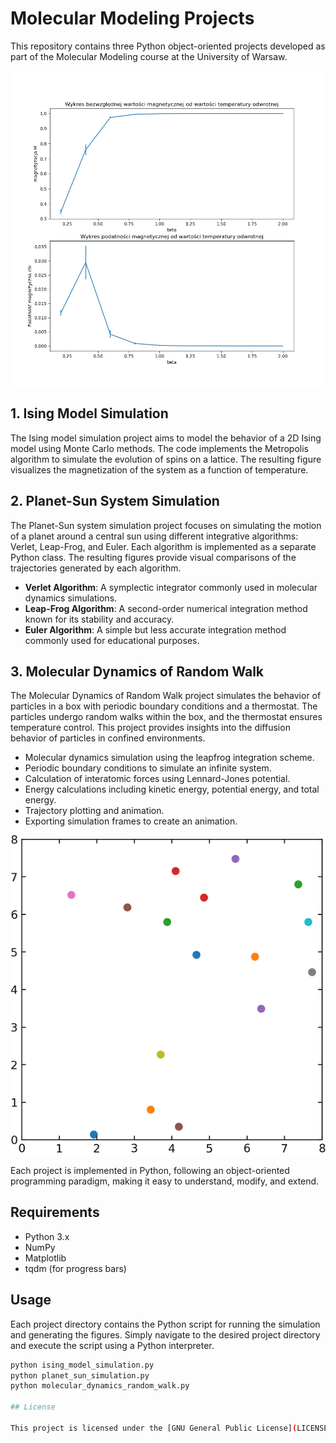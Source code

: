 # Molecular Modeling Projects

This repository contains three Python object-oriented projects developed as part of the Molecular Modeling course at the University of Warsaw.

![ising](ising_model/results_plots.png)
## 1. Ising Model Simulation

The Ising model simulation project aims to model the behavior of a 2D Ising model using Monte Carlo methods. The code implements the Metropolis algorithm to simulate the evolution of spins on a lattice. The resulting figure visualizes the magnetization of the system as a function of temperature.

## 2. Planet-Sun System Simulation

The Planet-Sun system simulation project focuses on simulating the motion of a planet around a central sun using different integrative algorithms: Verlet, Leap-Frog, and Euler. Each algorithm is implemented as a separate Python class. The resulting figures provide visual comparisons of the trajectories generated by each algorithm.

- **Verlet Algorithm**: A symplectic integrator commonly used in molecular dynamics simulations.
- **Leap-Frog Algorithm**: A second-order numerical integration method known for its stability and accuracy.
- **Euler Algorithm**: A simple but less accurate integration method commonly used for educational purposes.

## 3. Molecular Dynamics of Random Walk

The Molecular Dynamics of Random Walk project simulates the behavior of particles in a box with periodic boundary conditions and a thermostat. The particles undergo random walks within the box, and the thermostat ensures temperature control. This project provides insights into the diffusion behavior of particles in confined environments.

- Molecular dynamics simulation using the leapfrog integration scheme.
- Periodic boundary conditions to simulate an infinite system.
- Calculation of interatomic forces using Lennard-Jones potential.
- Energy calculations including kinetic energy, potential energy, and total energy.
- Trajectory plotting and animation.
- Exporting simulation frames to create an animation.

![anim](https://github.com/lukaszmilewski/MMOBS2/blob/main/random_walk/animacja.gif)



Each project is implemented in Python, following an object-oriented programming paradigm, making it easy to understand, modify, and extend.

## Requirements

- Python 3.x
- NumPy
- Matplotlib
- tqdm (for progress bars)

## Usage

Each project directory contains the Python script for running the simulation and generating the figures. Simply navigate to the desired project directory and execute the script using a Python interpreter.

```bash
python ising_model_simulation.py
python planet_sun_simulation.py
python molecular_dynamics_random_walk.py

## License

This project is licensed under the [GNU General Public License](LICENSE) - see the [LICENSE](LICENSE) file for details.
